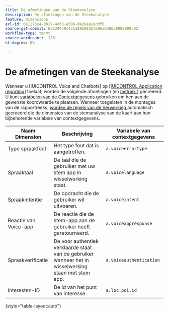```yaml
---
title: De afmetingen van de Steekanalyse
description: De afmetingen van de Steekanalyse
feature: Dimensions
exl-id: 6e1275c4-3b17-4c65-a308-d420ea1acdf6
source-git-commit: 6a229439c455389b88d5fe96a0366b8888809c02
workflow-type: tm+mt
source-wordcount: '128'
ht-degree: 0%

---
```


# De afmetingen van de Steekanalyse

Wanneer u [!UICONTROL Voice and Chatbots] op [[!UICONTROL Application reporting]](/help/admin/admin/c-manage-report-suites/c-edit-report-suites/app-reporting.md) toelaat, worden de volgende afmetingen (en [ metriek ](../metrics/voice-metrics.md)) gecreeerd. U kunt [ variabelen van de Contextgegevens ](/help/implement/vars/page-vars/contextdata.md) gebruiken om hen aan de gewenste koordwaarde te plaatsen. Wanneer toegelaten in de montages van de rapportreeks, [ worden de regels van de Verwerking ](/help/admin/admin/c-manage-report-suites/c-edit-report-suites/general/c-processing-rules/processing-rules.md) automatisch gecreeerd die de dimensies van de stemanalyse van de kaart aan hun bijbehorende variabele van contextgegevens.

| Naam Dimension | Beschrijving | Variabele van contextgegevens |
| --- | --- | --- |
| Type spraakfout | Het type fout dat is aangetroffen. | `a.voiceerrortype` |
| Spraaktaal | De taal die de gebruiker met uw stem app in wisselwerking staat. | `a.voicelanguage` |
| Spraakintentie | De opdracht die de gebruiker wil uitvoeren. | `a.voiceintent` |
| Reactie van Voice-app | De reactie die de stem-app aan de gebruiker heeft geretourneerd. | `a.voiceappresponse` |
| Spraakverificatie | De voor authentiek verklaarde staat van de gebruiker wanneer het in wisselwerking staan met stem app. | `a.voiceauthentication` |
| Interesten-ID | De id van het punt van interesse. | `a.loc.poi.id` |

{style="table-layout:auto"}
